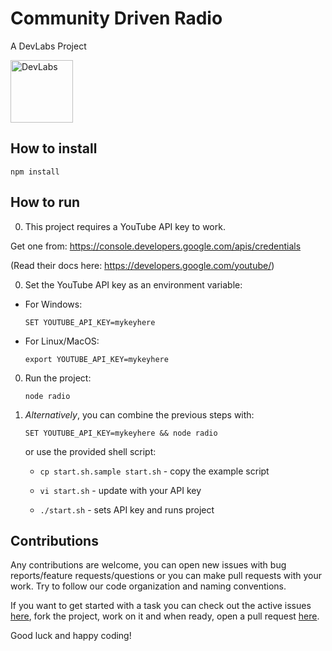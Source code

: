 # Community Driven Radio

A DevLabs Project

<img src="https://avatars0.githubusercontent.com/u/10864739?v=3&amp;s=200" alt="DevLabs" width="100" style="max-width:100%;">

## How to install

`npm install`

## How to run

0. This project requires a YouTube API key to work.

 Get one from: https://console.developers.google.com/apis/credentials 
 
 (Read their docs here: https://developers.google.com/youtube/)

0. Set the YouTube API key as an environment variable:

 - For Windows:

   `SET YOUTUBE_API_KEY=mykeyhere`
   
 - For Linux/MacOS:
 
   `export YOUTUBE_API_KEY=mykeyhere`
   
0. Run the project:

   `node radio`

0. _Alternatively_, you can combine the previous steps with:

   `SET YOUTUBE_API_KEY=mykeyhere && node radio`
   
   or use the provided shell script:
   
   - `cp start.sh.sample start.sh` - copy the example script

   - `vi start.sh` - update with your API key
   
   - `./start.sh` - sets API key and runs project

## Contributions

Any contributions are welcome, you can open new issues with bug reports/feature requests/questions or you can make pull requests with your work. Try to follow our code organization and naming conventions.

If you want to get started with a task you can check out the active issues [here](issues), fork the project, work on it and when ready, open a pull request [here](pulls). 

Good luck and happy coding!
